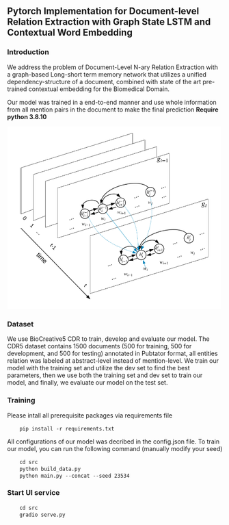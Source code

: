 
## Pytorch Implementation for Document-level Relation Extraction with Graph State LSTM and Contextual Word Embedding

### Introduction

We address the problem of Document-Level N-ary Relation Extraction with a graph-based Long-short term memory network that utilizes a unified dependency-structure of a document, combined with state of the art pre-trained contextual embedding for the Biomedical Domain.

Our model was trained in a end-to-end manner and use whole information from all mention pairs in the document to make the final prediction
**Require python 3.8.10**

<img src="glstm.png" alt="drawing" width="500"/>

### Dataset

We use BioCreative5 CDR to train, develop and evaluate our model. The CDR5 dataset contains 1500 documents (500 for training, 500 for development, and 500 for testing) annotated in Pubtator format, all entities relation was labeled at abstract-level instead of mention-level. We train our model with the training set and utilize the dev set to find the best parameters, then we use both the training set and dev set to train our model, and finally, we evaluate our model on the test set.

### Training
Please intall all prerequisite packages via requirements file

```
    pip install -r requirements.txt
```

All configurations of our model was decribed in the config.json file. To train our model, you can run the following command (manually modify your seed)
```
    cd src
    python build_data.py
    python main.py --concat --seed 23534
```
### Start UI service
```
    cd src
    gradio serve.py
```

[//]: # (### Result)

[//]: # ()
[//]: # (|       | Precision | Recall | F1 |)

[//]: # (| :----------- | ----------- | ----------- | ---------- |)

[//]: # (| Our Model      |  52.41      | 71.51 | 60.35 |)

[//]: # (| Our Model + NER   |   60.09      |     64.54 | 62.23 |)
